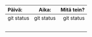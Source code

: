 
| Päivä: | Aika: | Mitä tein? |
| :---         |     :---:      |          ---: |
| git status   | git status     | git status    |
|                |             |                |
|                |             |                |
|                |             |                |
|                |             |                |
|                |             |                |

